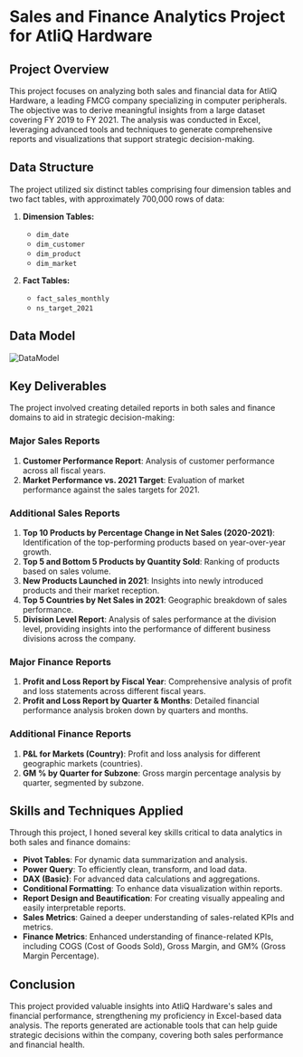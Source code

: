 # Sales and Finance Analytics Project for AtliQ Hardware

## Project Overview
This project focuses on analyzing both sales and financial data for AtliQ Hardware, a leading FMCG company specializing in computer peripherals. The objective was to derive meaningful insights from a large dataset covering FY 2019 to FY 2021. The analysis was conducted in Excel, leveraging advanced tools and techniques to generate comprehensive reports and visualizations that support strategic decision-making.

## Data Structure
The project utilized six distinct tables comprising four dimension tables and two fact tables, with approximately 700,000 rows of data:

1. **Dimension Tables:**
   - `dim_date`
   - `dim_customer`
   - `dim_product`
   - `dim_market`

2. **Fact Tables:**
   - `fact_sales_monthly`
   - `ns_target_2021`
## Data Model 
![DataModel]()
## Key Deliverables
The project involved creating detailed reports in both sales and finance domains to aid in strategic decision-making:

### Major Sales Reports
1. **Customer Performance Report**: Analysis of customer performance across all fiscal years.
2. **Market Performance vs. 2021 Target**: Evaluation of market performance against the sales targets for 2021.

### Additional Sales Reports
1. **Top 10 Products by Percentage Change in Net Sales (2020-2021)**: Identification of the top-performing products based on year-over-year growth.
2. **Top 5 and Bottom 5 Products by Quantity Sold**: Ranking of products based on sales volume.
3. **New Products Launched in 2021**: Insights into newly introduced products and their market reception.
4. **Top 5 Countries by Net Sales in 2021**: Geographic breakdown of sales performance.
5. **Division Level Report**: Analysis of sales performance at the division level, providing insights into the performance of different business divisions across the company.

### Major Finance Reports
1. **Profit and Loss Report by Fiscal Year**: Comprehensive analysis of profit and loss statements across different fiscal years.
2. **Profit and Loss Report by Quarter & Months**: Detailed financial performance analysis broken down by quarters and months.

### Additional Finance Reports
1. **P&L for Markets (Country)**: Profit and loss analysis for different geographic markets (countries).
2. **GM % by Quarter for Subzone**: Gross margin percentage analysis by quarter, segmented by subzone.

## Skills and Techniques Applied
Through this project, I honed several key skills critical to data analytics in both sales and finance domains:

- **Pivot Tables**: For dynamic data summarization and analysis.
- **Power Query**: To efficiently clean, transform, and load data.
- **DAX (Basic)**: For advanced data calculations and aggregations.
- **Conditional Formatting**: To enhance data visualization within reports.
- **Report Design and Beautification**: For creating visually appealing and easily interpretable reports.
- **Sales Metrics**: Gained a deeper understanding of sales-related KPIs and metrics.
- **Finance Metrics**: Enhanced understanding of finance-related KPIs, including COGS (Cost of Goods Sold), Gross Margin, and GM% (Gross Margin Percentage).

## Conclusion
This project provided valuable insights into AtliQ Hardware's sales and financial performance, strengthening my proficiency in Excel-based data analysis. The reports generated are actionable tools that can help guide strategic decisions within the company, covering both sales performance and financial health.

